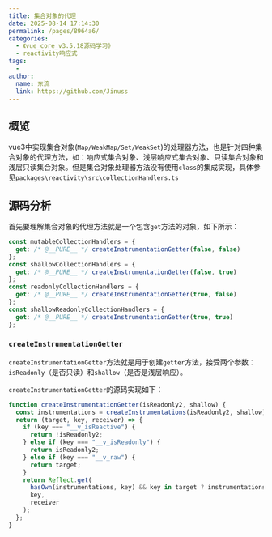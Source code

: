 ```yaml
---
title: 集合对象的代理
date: 2025-08-14 17:14:30
permalink: /pages/8964a6/
categories:
  - 《vue_core_v3.5.18源码学习》
  - reactivity响应式
tags:
  - 
author: 
  name: 东流
  link: https://github.com/Jinuss
---
```


## 概览

vue3中实现集合对象(`Map/WeakMap/Set/WeakSet`)的处理器方法，也是针对四种集合对象的代理方法，如：响应式集合对象、浅层响应式集合对象、只读集合对象和浅层只读集合对象。但是集合对象处理器方法没有使用`class`的集成实现，具体参见`packages\reactivity\src\collectionHandlers.ts`

## 源码分析

首先要理解集合对象的代理方法就是一个包含`get`方法的对象，如下所示：
```js
const mutableCollectionHandlers = {
  get: /* @__PURE__ */ createInstrumentationGetter(false, false)
};
const shallowCollectionHandlers = {
  get: /* @__PURE__ */ createInstrumentationGetter(false, true)
};
const readonlyCollectionHandlers = {
  get: /* @__PURE__ */ createInstrumentationGetter(true, false)
};
const shallowReadonlyCollectionHandlers = {
  get: /* @__PURE__ */ createInstrumentationGetter(true, true)
};
```
### `createInstrumentationGetter`

`createInstrumentationGetter`方法就是用于创建`getter`方法，接受两个参数：`isReadonly`（是否只读）和`shallow`（是否是浅层响应）。

`createInstrumentationGetter`的源码实现如下：

```js
function createInstrumentationGetter(isReadonly2, shallow) {
  const instrumentations = createInstrumentations(isReadonly2, shallow);
  return (target, key, receiver) => {
    if (key === "__v_isReactive") {
      return !isReadonly2;
    } else if (key === "__v_isReadonly") {
      return isReadonly2;
    } else if (key === "__v_raw") {
      return target;
    }
    return Reflect.get(
      hasOwn(instrumentations, key) && key in target ? instrumentations : target,
      key,
      receiver
    );
  };
}
```